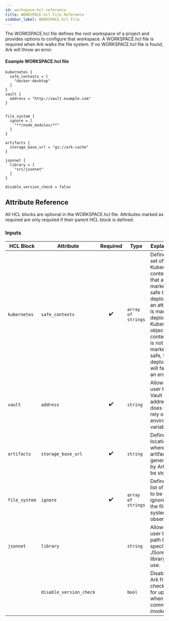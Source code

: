 ```yaml
---
id: workspace-hcl-reference
title: WORKSPACE.hcl File Reference
sidebar_label: WORKSPACE.hcl File
---
```


The WORKSPACE.hcl file defines the root workspace of a project and provides options to configure that workspace. A WORKSPACE.hcl file is required when Ark walks the file system. If no WORKSPACE.hcl file is found, Ark will throw an error. 

#### Example WORKSPACE.hcl file

```hcl
kubernetes {
  safe_contexts = [
    "docker-desktop"
  ]
}
vault {
  address = "http://vault.example.com"
}


file_system {
  ignore = [
    "**/node_modules/**"
  ]
}

artifacts {
  storage_base_url = "gs://ark-cache"
}

jsonnet {
  library = [
    "src/jsonnet"
  ]
}

disable_version_check = false

```

## Attribute Reference

All HCL blocks are optional in the WORKSPACE.hcl file.
Attributes marked as required are only required if their parent HCL block is defined.

### Inputs

| HCL Block | Attribute | Required | Type | Explanation |
| --------- | --------- | :------: | ---- | ----------- |
| `kubernetes` | `safe_contexts` | :heavy_check_mark: | `array of strings` | Defines a set of Kubernetes contexts that are marked as safe to deploy to. If an attempt is made to deploy a Kubernetes object to a context that is not marked as safe, that deployment will fail with an error. |
| `vault` | `address` | :heavy_check_mark: | `string` | Allows a user to set a Vault address that does not rely on an environment variable. |
| `artifacts` | `storage_base_url` | :heavy_check_mark: | `string` | Defines the location where artifacts generated by Ark will be stored. |
| `file_system` | `ignore` | :heavy_check_mark: | `array of strings` | Defines a list of files to be ignored by the file system observer. |
| `jsonnet` | `library` | | `string` | Allows a user to set a path to a specific JSonnet library to use. |
| | `disable_version_check` | | `bool` | Disables Ark from checking for updates when an `ark` command is invoked. |
